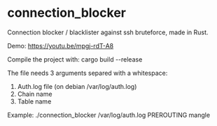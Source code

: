 # connection_blocker
Connection blocker / blacklister against ssh bruteforce, made in Rust.

Demo: https://youtu.be/mpgj-rdT-A8

Compile the project with: cargo build --release

The file needs 3 arguments separed with a whitespace: 
  1) Auth.log file (on debian /var/log/auth.log)
  2) Chain name
  3) Table name

Example: ./connection_blocker /var/log/auth.log PREROUTING mangle
